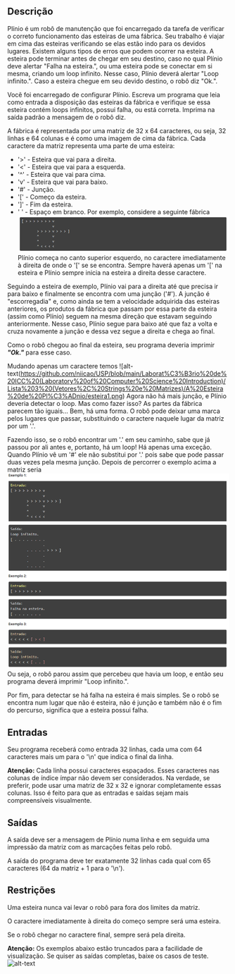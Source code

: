## Descrição
Plínio é um robô de manutenção que foi encarregado da tarefa de verificar o correto funcionamento das esteiras de uma fábrica. Seu trabalho é viajar em cima das esteiras verificando se elas estão indo para os devidos lugares. Existem alguns tipos de erros que podem ocorrer na esteira. A esteira pode terminar antes de chegar em seu destino, caso no qual Plínio deve alertar "Falha na esteira.", ou uma esteira pode se conectar em si mesma, criando um loop infinito. Nesse caso, Plínio deverá alertar "Loop infinito.". Caso a esteira chegue em seu devido destino, o robô diz "Ok.".

Você foi encarregado de configurar Plínio. Escreva um programa que leia como entrada a disposição das esteiras da fábrica e verifique se essa esteira contém loops infinitos, possui falha, ou está correta. Imprima na saída padrão a mensagem de o robô diz.

A fábrica é representada por uma matriz de 32 x 64 caracteres, ou seja, 32 linhas e 64 colunas e é como uma imagem de cima da fábrica. Cada caractere da matriz representa uma parte de uma esteira:

* '>' - Esteira que vai para a direita.
* '<' - Esteira que vai para a esquerda.
* '^' - Esteira que vai para cima.
* 'v' - Esteira que vai para baixo.
* '#' - Junção.
* '[' - Começo da esteira.
* ']' - Fim da esteira.
* ' ' - Espaço em branco.
Por exemplo, considere a seguinte fábrica
![alt-text](https://github.com/niicao/USP/blob/main/Laborat%C3%B3rio%20de%20ICC%20(Laboratory%20of%20Computer%20Science%20Introduction)/Lista%203%20(Vetores%2C%20Strings%20e%20Matrizes)/A%20Esteira%20de%20Pl%C3%ADnio/esteira0.png)
Plínio começa no canto superior esquerdo, no caractere imediatamente à direita de onde o '[' se se encontra. Sempre haverá apenas um '[' na esteira e Plínio sempre inicia na esteira a direita desse caractere.

Seguindo a esteira de exemplo, Plínio vai para a direita até que precisa ir para baixo e finalmente se encontra com uma junção ('#'). A junção é "escorregadia" e, como ainda se tem a velocidade adquirida das esteiras anteriores, os produtos da fábrica que passam por essa parte da esteira (assim como Plínio) seguem na mesma direção que estavam seguindo anteriormente. Nesse caso, Plínio segue para baixo até que faz a volta e cruza novamente a junção e dessa vez segue a direita e chega ao final.

Como o robô chegou ao final da esteira, seu programa deveria imprimir *__"Ok."__* para esse caso.

Mudando apenas um caractere temos
![alt-text(https://github.com/niicao/USP/blob/main/Laborat%C3%B3rio%20de%20ICC%20(Laboratory%20of%20Computer%20Science%20Introduction)/Lista%203%20(Vetores%2C%20Strings%20e%20Matrizes)/A%20Esteira%20de%20Pl%C3%ADnio/esteira1.png)
Agora não há mais junção, e Plínio deveria detectar o loop. Mas como fazer isso? As partes da fábrica parecem tão iguais... Bem, há uma forma. O robô pode deixar uma marca pelos lugares que passar, substituindo o caractere naquele lugar da matriz por um '.'.

Fazendo isso, se o robô encontrar um '.' em seu caminho, sabe que já passou por ali antes e, portanto, há um loop! Há apenas uma exceção. Quando Plínio vê um '#' ele não substitui por '.' pois sabe que pode passar duas vezes pela mesma junção. Depois de percorrer o exemplo acima a matriz seria
![alt-text](https://github.com/niicao/USP/blob/main/Laborat%C3%B3rio%20de%20ICC%20(Laboratory%20of%20Computer%20Science%20Introduction)/Lista%203%20(Vetores%2C%20Strings%20e%20Matrizes)/A%20Esteira%20de%20Pl%C3%ADnio/esteira2.png)
Ou seja, o robô parou assim que percebeu que havia um loop, e então seu programa deverá imprimir "Loop infinito.".

Por fim, para detectar se há falha na esteira é mais simples. Se o robô se encontra num lugar que não é esteira, não é junção e também não é o fim do percurso, significa que a esteira possui falha.

## Entradas
Seu programa receberá como entrada 32 linhas, cada uma com 64 caracteres mais um para o '\n' que indica o final da linha.

**Atenção:** Cada linha possui caracteres espaçados. Esses caracteres nas colunas de índice ímpar não devem ser considerados. Na verdade, se preferir, pode usar uma matriz de 32 x 32 e ignorar completamente essas colunas. Isso é feito para que as entradas e saídas sejam mais compreensíveis visualmente.

## Saídas
A saída deve ser a mensagem de Plínio numa linha e em seguida uma impressão da matriz com as marcações feitas pelo robô.

A saída do programa deve ter exatamente 32 linhas cada qual com 65 caracteres (64 da matriz + 1 para o '\n').

## Restrições
Uma esteira nunca vai levar o robô para fora dos limites da matriz.

O caractere imediatamente à direita do começo sempre será uma esteira.

Se o robô chegar no caractere final, sempre será pela direita.

**Atenção:** Os exemplos abaixo estão truncados para a facilidade de visualização. Se quiser as saídas completas, baixe os casos de teste.
![alt-text]()

